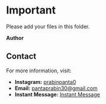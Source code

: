 # Important

Please add your files in this folder.

__Author__

## Contact

For more information, visit:

* **Instagram:** [prabinpanta0](https://www.instagram.com/prabinpanta0/)
* **Email:** [pantaprabin30@gmail.com](mailto:pantaprabin30@gmail.com)
* **Instant Message:** [Instant Message](https://prabinpanta0.github.io/glowing-enigma/)

